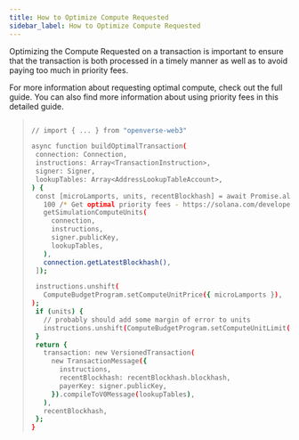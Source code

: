 ```yaml
---
title: How to Optimize Compute Requested
sidebar_label: How to Optimize Compute Requested
---
```


Optimizing the Compute Requested on a transaction is important to ensure that the transaction is both processed in a timely manner as well as to avoid paying too much in priority fees.

For more information about requesting optimal compute, check out the full guide. You can also find more information about using priority fees in this detailed guide.

> ```bash
>
>// import { ... } from "openverse-web3"
>
>async function buildOptimalTransaction(
>  connection: Connection,
>  instructions: Array<TransactionInstruction>,
>  signer: Signer,
>  lookupTables: Array<AddressLookupTableAccount>,
>) {
>  const [microLamports, units, recentBlockhash] = await Promise.all([
>    100 /* Get optimal priority fees - https://solana.com/developers/guides/advanced/how-to-use-priority-fees*/,
>    getSimulationComputeUnits(
>      connection,
>      instructions,
>      signer.publicKey,
>      lookupTables,
>    ),
>    connection.getLatestBlockhash(),
>  ]);
>
>  instructions.unshift(
>    ComputeBudgetProgram.setComputeUnitPrice({ microLamports }),
 > );
>  if (units) {
>    // probably should add some margin of error to units
>    instructions.unshift(ComputeBudgetProgram.setComputeUnitLimit({ units }));
>  }
>  return {
>    transaction: new VersionedTransaction(
>      new TransactionMessage({
>        instructions,
>        recentBlockhash: recentBlockhash.blockhash,
>        payerKey: signer.publicKey,
>      }).compileToV0Message(lookupTables),
>    ),
>    recentBlockhash,
>  };
>}
>```